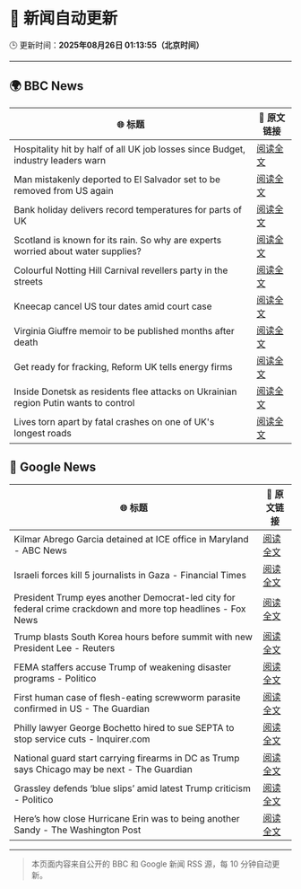 # 🧠 新闻自动更新

🕒 更新时间：**2025年08月26日 01:13:55（北京时间）**

---

## 🌍 BBC News

| 🌐 标题 | 🔗 原文链接 |
|--------|-------------|
| Hospitality hit by half of all UK job losses since Budget, industry leaders warn | [阅读全文](https://www.bbc.com/news/articles/c05ey2ypp92o?at_medium=RSS&at_campaign=rss) |
| Man mistakenly deported to El Salvador set to be removed from US again | [阅读全文](https://www.bbc.com/news/articles/c04ryk6ed5lo?at_medium=RSS&at_campaign=rss) |
| Bank holiday delivers record temperatures for parts of UK | [阅读全文](https://www.bbc.com/news/articles/cj6yp0j7znxo?at_medium=RSS&at_campaign=rss) |
| Scotland is known for its rain. So why are experts worried about water supplies? | [阅读全文](https://www.bbc.com/news/articles/c0qly7g9pepo?at_medium=RSS&at_campaign=rss) |
| Colourful Notting Hill Carnival revellers party in the streets | [阅读全文](https://www.bbc.com/news/articles/c4gjyyd2320o?at_medium=RSS&at_campaign=rss) |
| Kneecap cancel US tour dates amid court case | [阅读全文](https://www.bbc.com/news/articles/c99m2zne0y9o?at_medium=RSS&at_campaign=rss) |
| Virginia Giuffre memoir to be published months after death | [阅读全文](https://www.bbc.com/news/articles/c2djy7048pdo?at_medium=RSS&at_campaign=rss) |
| Get ready for fracking, Reform UK tells energy firms | [阅读全文](https://www.bbc.com/news/articles/c74172wlezwo?at_medium=RSS&at_campaign=rss) |
| Inside Donetsk as residents flee attacks on Ukrainian region Putin wants to control | [阅读全文](https://www.bbc.com/news/articles/c209yn1ygz6o?at_medium=RSS&at_campaign=rss) |
| Lives torn apart by fatal crashes on one of UK's longest roads | [阅读全文](https://www.bbc.com/news/articles/c70xn6pnx0go?at_medium=RSS&at_campaign=rss) |

## 📰 Google News

| 🌐 标题 | 🔗 原文链接 |
|--------|-------------|
| Kilmar Abrego Garcia detained at ICE office in Maryland - ABC News | [阅读全文](https://news.google.com/rss/articles/CBMipgFBVV95cUxPYWdhNzRKNWRvSW5KTVlVb2JqMXRoTklYSE5zaVYxZDdldGJILV94YzFtQWFWRllNSVlUS2JmU25RTG9uZnRWN1FKVWNNR29CblZfUzVmaVlsS011dXRXYWZuM1l0WmlNbFN2UExtekZyRHNCdVZ3ZGJnZFFkckJoc2hybFZzS3J2LXZxQ3M5eGpwZ3ZkRlcwSnlCb0haOW1CSldlMXN30gGrAUFVX3lxTE5tSDV6VHV1bVFmWGE2dF9JUmRhTkVFa0tZNzNSRlEtalhKcVdJTzJUMWFaX3NtTHBmMVdNNFR4RUN6SmxRZ3dOankwOG0zWjlydGhXb1ZQTFJlYWo0X0FJMzRfblZ1bUNGYUdWYkRCVmd3OU0zMjhibHVnSFJReWY4WEhrcTNoWHZrSy10a2d4ZFNHN1FsWHpTUVhTU0NOUVVMbHZYZC1rOGRLaw?oc=5) |
| Israeli forces kill 5 journalists in Gaza - Financial Times | [阅读全文](https://news.google.com/rss/articles/CBMicEFVX3lxTE5JV0syTHA5U0hpeWJCYXlKWjhZUTQ3M0xpZ2cySDdoalYydWEwWlVuUV9rNWIxRmFZODVRRExoUW5xYkx4ZU5QS3pxSDdMX3dEUm94bEEzbXJ2b3BLS1hXbVpENDdRcHJtQnc0UjVxaDM?oc=5) |
| President Trump eyes another Democrat-led city for federal crime crackdown and more top headlines - Fox News | [阅读全文](https://news.google.com/rss/articles/CBMitwFBVV95cUxPSkhkcl9aSXotdDF2SjRwRDgxUVBLX3RhZVQ5aExoSVpyUU9EM1RRNWp6ck52VkE3S3JKQWtEWlVCaG5vaWQ4WDB6YkhrcnJzOGM0UGpFd0FhSDVyd1VKa0hEaEVYeG1RRTducjl1alFaWEhLVF85eURYZkFBWG1CUU82ekcwU1VLbm1tbFNlZUo5ZnFEeVYyZ2kyLVF4cVBMekRWRkRzREdLRFVVNlYxdnBQNEJ3d0k?oc=5) |
| Trump blasts South Korea hours before summit with new President Lee - Reuters | [阅读全文](https://news.google.com/rss/articles/CBMitgFBVV95cUxPNXRtQWFhWjBIWUNfLXNXTWZOYWFmR2UycHBPRFRBelB6WHIzWjJoR0Fydy00UGNHdkNSMDdIUEs4YWxWbUZYOTJxSklGN2RGMXZHWWdPZF9Pc1hGZkdSVkRLLXN1SEl4SjR3N0M0N0dNa3ZtcUdqVDdaQXdlUmlXWjM0TTFRUWpiaDlCVzNTb3VUNXF3OXBkQTlQMFRqYlhoNWlUSFhhQ1gzLU9DQ1VNd2M3Z3RYZw?oc=5) |
| FEMA staffers accuse Trump of weakening disaster programs - Politico | [阅读全文](https://news.google.com/rss/articles/CBMilgFBVV95cUxOQXk4NnlKS1AwdkJoVUx4U256cGJoN25LblQ3ejhIUFY4NWthRW43MVhOTXZlY1BFYVlja3gxa1h2R3JPUGxpb2VnOHF5dW9HdXdKSnFCcndkczFsUEV4MXlpdGpXRnJBc0ZIbGowWmJyeEpSTUEwOGNqVVRwT01ybE1NQ0toakhhbzhqMEcwY3l3RzdfdUE?oc=5) |
| First human case of flesh-eating screwworm parasite confirmed in US - The Guardian | [阅读全文](https://news.google.com/rss/articles/CBMingFBVV95cUxPOVg2ek5COHVFVjBEajd1SzZkekVBLUhqOXdtN1VVSE9jUkRUMjFHbW0xSV9JNE5wd2d3Q2dwaEdtOFBRRXhKVG9JenI3S2xHa01SYXdaV1JNSm8wbWJ2dkk0MEpSOEFZRTF1QUJfSzNzdVc0QkN6NzhGUTQ5SkU4a3V6Zk9YM0Z3SDdaZ0gzX1Buby1VR001LUVycTRmZw?oc=5) |
| Philly lawyer George Bochetto hired to sue SEPTA to stop service cuts - Inquirer.com | [阅读全文](https://news.google.com/rss/articles/CBMirgFBVV95cUxOU2JVX212NkwwOEtua19qNmN1WnlhT3FuNHFUQnNTVTdrV0hMZWs4cUh5N3ZweXB0N05hTGk5ZDk1UF9JZ0RmVGFlSkVBOWRaS09jNTEyeDZ5VTlRMi1iYlhxUzNhbEVjMFlZbkZhbkNBclktLVZGLXhoMlJBVmtpbFpIb0gyN0pfNWoxUTBCZ25oWUplNGJSejNPM3VreDRQalV3Y0dJeHI0SjJYMEE?oc=5) |
| National guard start carrying firearms in DC as Trump says Chicago may be next - The Guardian | [阅读全文](https://news.google.com/rss/articles/CBMilAFBVV95cUxOeTFaMU5Qa3JNTlhCb2pINlRPREdFdFdxdVpqak5xWUplaGpIN19haktVWXRnVTlacE1Zd0dXdnpwemtqRXVDbjREWkdLVlB1dEx5eW1sUkQxSnplQ0NWYnk0RlBvLVgxVTNhb3hXa0hEbl9EV3E4SnBTQmJoU3MtMVJaOGtxOHI2Mzc4VG9MN243dFRm?oc=5) |
| Grassley defends ‘blue slips’ amid latest Trump criticism - Politico | [阅读全文](https://news.google.com/rss/articles/CBMijAFBVV95cUxQZ3pGOXBmby1GVGczSTQtTExhTkxnYjJIVDcxQ2pwZ0Vpa0EzVVhWLWJ4TzFwSHY2d0s5Si1yeVBDb3NsdmV3akZsZ2NPQU9IeTdGMmFvcEc0Vk54ZXlSWl8xTl9wRHJGeVVSQkdJenBPcWUwT1J1ZVR1YzV0TU80VTkxLU5pdnc5TDhSXw?oc=5) |
| Here’s how close Hurricane Erin was to being another Sandy - The Washington Post | [阅读全文](https://news.google.com/rss/articles/CBMimwFBVV95cUxPVUFzbFAxdWNxWkNIUmhiTk1tUl9XRUhUN2NtNDV1VWI2cTFWME9feThSb19oTXEzUVdNenRMNnBYdUhrNWZuM2dScjdNNFBPX1JSZ3FzbmhsRXlQYWY0R2VwUUxvSEZyYXlIX21HdzZWR2pTYmlvaUhsZEZNLXlQOWZ1QnRuc3NqRHN3ZHNSbzFoUERaOHJ6ZjJKRQ?oc=5) |

---
> 本页面内容来自公开的 BBC 和 Google 新闻 RSS 源，每 10 分钟自动更新。